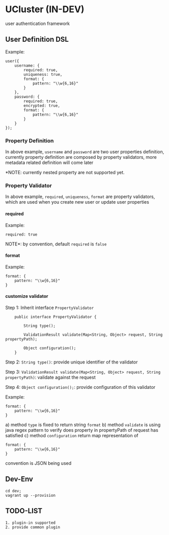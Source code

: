 # UCluster (IN-DEV)

user authentication framework

## User Definition DSL
    
Example:
     
    user({
        username: {
            required: true,
            uniqueness: true,
            format: {
                pattern: "\\w{6,16}"
            }
        },
        password: {
            required: true,
            encrypted: true,
            format: {
                pattern: "\\w{6,16}"
            }
        }
    });     
    
### Property Definition
    
In above example, `username` and `password` are two user properties definition, currently property definition are composed by property validators, more metadata related definition will come later

*NOTE: currently nested property are not supported yet.

### Property Validator

In above example, `required`, `uniqueness`, `format` are property validators, which are used when you create new user or update user properties

#### required

Example:
    
    required: true
    
NOTE*: by convention, default `required` is `false`    

#### format

Example:

    format: {
        pattern: "\\w{6,16}"
    }
    
#### customize validator    

Step 1: Inherit interface `PropertyValidator`

        public interface PropertyValidator {
        
            String type();
            
            ValidationResult validate(Map<String, Object> request, String propertyPath);
            
            Object configuration();
        }

Step 2: `String type()`: provide unique identifier of the validator

Step 3: `ValidationResult validate(Map<String, Object> request, String propertyPath)`: validate against the request

Step 4: `Object configuration();`: provide configuration of this validator

Example: 

    format: {
        pattern: "\\w{6,16}"
    }

a) method `type` is fixed to return string `format`
b) method `validate` is using java regex pattern to verify does property in propertyPath of request has satisfied
c) method `configuration` return map representation of 

    format: {
        pattern: "\\w{6,16}"
    }
            
convention is JSON being used      

## Dev-Env

    cd dev;
    vagrant up --provision

## TODO-LIST

    1. plugin-in supported
    2. provide common plugin